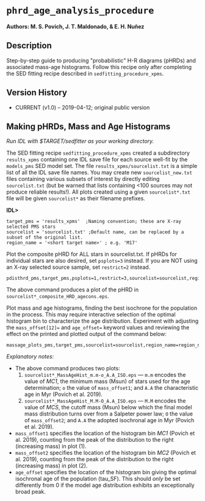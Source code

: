 # `phrd_age_analysis_procedure`

**Authors: M. S. Povich, J. T. Maldonado, & E. H. Nuñez**

## Description

Step-by-step guide to producing "probabilistic" H-R diagrams (pHRDs) and associated mass-age histograms. Follow this recipe only after completing the SED fitting recipe described in `sedfitting_procedure_xpms`.

## Version History
* CURRENT (v1.0) – 2019-04-12; original public version


## Making pHRDs, Mass and Age Histograms

*Run IDL with $TARGET/sedfitter as your working directory.*
	
The SED fitting recipe `sedfitting_procedure_xpms` created a subdirectory `results_xpms` containing one IDL save file for each source well-fit by the `models_pms` SED model set. The file `results_xpms/sourcelist.txt` is a simple list of all the IDL save file names. You may create new `sourcelist_new.txt` files containing various subsets of interest by directly editing `sourcelist.txt` (but be warned that lists containing <100 sources may not produce reliable results!). All plots created using a given `sourcelist*.txt` file will be given
`sourcelist*` as their filename prefixes.

**IDL>**

  	target_pms = 'results_xpms'  ;Naming convention; these are X-ray selected PMS stars
  	sourcelist = 'sourcelist.txt' ;Default name, can be replaced by a subset of the original list.
  	region_name = '<short target name>' ; e.g. 'M17'

Plot the composite pHRD for ALL stars in sourcelist.txt. 
If pHRDs for individual stars are also desired, set `psplots=3` instead.
If you are NOT using an X-ray selected source sample, set `restrict=2` instead.
	
  	pdisthrd_pms,target_pms,psplots=1,restrict=3,sourcelist=sourcelist,region_name=region_name

The above command produces a plot of the pHRD in `sourcelist*_composite_HRD_agecons.eps`.

Plot mass and age histograms, finding the best isochrone for the population in the process. This may require interactive selection of the optimal histogram bin to characterize the age distribution. Experiment with adjusting the `mass_offset[12]=` and `age_offset=` keyword values and reviewing the effect on the printed and plotted output of the command below:

  	massage_plots_pms,target_pms,sourcelist=sourcelist,region_name=region_name,mass_offset1=0,mass_offset2=0,age_offset=0

*Explanatory notes:*
* The above command produces two plots: 
	1. `sourcelist*_MassAgeHist_m.m-o_A.A_ISO.eps` — `m.m` encodes the value of *MC1*, the minimum mass (Msun) of stars used for the age determination; `o` the value of `mass_offset1`; and `A.A` the characteristic age in Myr (Povich et al. 2019).
	1. `sourcelist*_MassAgeHist_M.M-O_A.A_ISO.eps` — `M.M` encodes the value of *MCS*, the cutoff mass (Msun) below which the final model mass distribution turns over from a Salpeter power law; `O` the value of `mass_offset2`; and `A.A` the adopted isochronal age in Myr (Povich et al. 2019).
* `mass_offset1` specifies the location of the histogram bin *MC1* (Povich et al. 2019), counting from the peak of the distribution to the right (increasing mass) in plot (1).
* `mass_offset2` specifies the location of the histogram bin *MC2* (Povich et al. 2019), counting from the peak of the distribution to the right (increasing mass) in plot (2).
* `age_offset` specifies the location of the histogram bin giving the optimal isochronal age of the population (tau_SF). This should *only* be set differently from 0 if the model age distribution exhibits an exceptionally broad peak.



